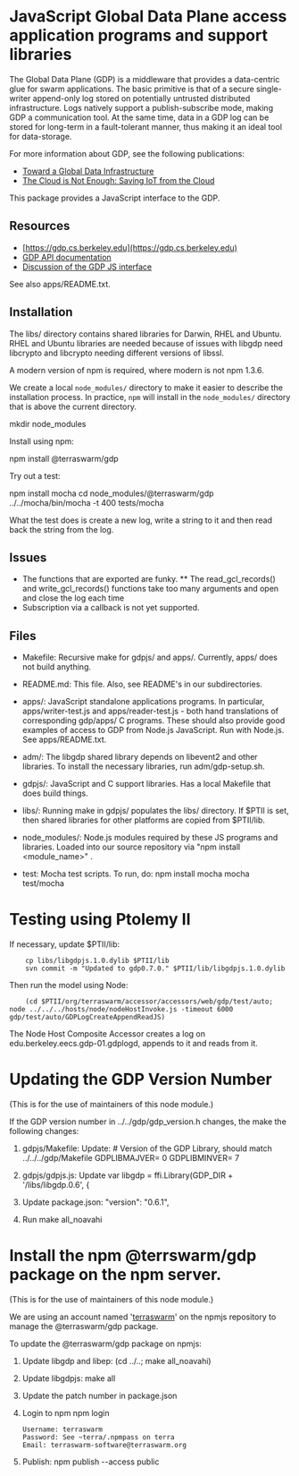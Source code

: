 JavaScript Global Data Plane access application programs and support libraries
==============================================================================

The Global Data Plane (GDP) is a middleware that provides a
data-centric glue for swarm applications. The basic primitive is that
of a secure single-writer append-only log stored on potentially
untrusted distributed infrastructure. Logs natively support a
publish-subscribe mode, making GDP a communication tool. At the same
time, data in a GDP log can be stored for long-term in a
fault-tolerant manner, thus making it an ideal tool for data-storage.

For more information about GDP, see the following publications:
- [Toward a Global Data Infrastructure](http://ieeexplore.ieee.org/xpl/login.jsp?tp=&arnumber=7436637)
- [The Cloud is Not Enough: Saving IoT from the Cloud](https://www.terraswarm.org/pubs/518.html)

This package provides a JavaScript interface to the GDP.

Resources
---------
* [https://gdp.cs.berkeley.edu](https://gdp.cs.berkeley.edu)
* [GDP API documentation](https://docs.google.com/document/d/1MdJ47NEfUQdJlTyAXwotZp8aJbXchRIi3VgwOz4LWuU/edit?usp=sharing) 
* [Discussion of the GDP JS interface](http://www.terraswarm.org/swarmos/wiki/Main/GDPJavaScriptInterface)

See also apps/README.txt.

Installation
------------
The libs/ directory contains shared libraries for Darwin, RHEL and
Ubuntu.  RHEL and Ubuntu libraries are needed because of issues with
libgdp need libcrypto and libcrypto needing different versions of
libssl.

A modern version of npm is required, where modern is not npm 1.3.6.

We create a local `node_modules/` directory to make it easier to 
describe the installation process.  In practice, `npm` will install
in the `node_modules/` directory that is above the current directory.

  mkdir node_modules

Install using npm:

  npm install @terraswarm/gdp

Try out a test:

  npm install mocha
  cd node_modules/@terraswarm/gdp
  ../../mocha/bin/mocha -t 400 tests/mocha

What the test does is create a new log, write a string to it and then
read back the string from the log.

Issues
------
* The functions that are exported are funky. 
** The read_gcl_records() and write_gcl_records() functions take too many arguments and open and close the log each time
* Subscription via a callback is not yet supported.

Files
-----
* Makefile: Recursive make for gdpjs/ and apps/.
  Currently, apps/ does not build anything.

* README.md: This file.  Also, see README's in our subdirectories.

* apps/: JavaScript standalone applications programs.  In particular, apps/writer-test.js
  and apps/reader-test.js - both hand translations of corresponding gdp/apps/ 
  C programs.  These should also provide good examples of access to GDP from
  Node.js JavaScript.  Run with Node.js.  See apps/README.txt.

* adm/: The libgdp shared library depends on libevent2 and other libraries.
  To install the necessary libraries, run adm/gdp-setup.sh.

* gdpjs/: JavaScript and C support libraries.  Has a local Makefile that does build things.

* libs/: Running make in gdpjs/ populates the libs/ directory.  If $PTII
  is set, then shared libraries for other platforms are copied from $PTII/lib.

* node_modules/: Node.js modules required by these JS programs and
  libraries.  Loaded into our source repository via "npm install
  <module_name>" .

* test: Mocha test scripts.  To run, do:
	npm install mocha
	mocha test/mocha  


Testing using Ptolemy II
========================
If necessary, update $PTII/lib:

        cp libs/libgdpjs.1.0.dylib $PTII/lib
        svn commit -m "Updated to gdp0.7.0." $PTII/lib/libgdpjs.1.0.dylib

Then run the model using Node:

        (cd $PTII/org/terraswarm/accessor/accessors/web/gdp/test/auto; node ../../../hosts/node/nodeHostInvoke.js -timeout 6000 gdp/test/auto/GDPLogCreateAppendReadJS)

The Node Host Composite Accessor creates a log on edu.berkeley.eecs.gdp-01.gdplogd, appends to it and reads from it.


Updating the GDP Version Number
==============================
(This is for the use of maintainers of this node module.)

If the GDP version number in ../../gdp/gdp_version.h changes, the make the following changes:

1. gdpjs/Makefile: Update:
        # Version of the GDP Library, should match ../../../gdp/Makefile
	GDPLIBMAJVER=	0
	GDPLIBMINVER=	7

2. gdpjs/gdpjs.js: Update
        var libgdp = ffi.Library(GDP_DIR + '/libs/libgdp.0.6', {

3. Update package.json:
        "version": "0.6.1",

4. Run make all_noavahi


Install the npm @terrswarm/gdp package on the npm server.
========================================================
(This is for the use of maintainers of this node module.)

We are using an account named
'[terraswarm](https://www.npmjs.com/~terraswarm)' on the npmjs
repository to manage the @terraswarm/gdp package.

To update the @terraswarm/gdp package on npmjs:

1.  Update libgdp and libep:
        (cd ../..; make all_noavahi)
2.  Update libgdpjs:
        make all
3.  Update the patch number in package.json
4.  Login to npm
        npm login

        Username: terraswarm
        Password: See ~terra/.npmpass on terra
        Email: terraswarm-software@terraswarm.org 
5.  Publish:
        npm publish --access public



